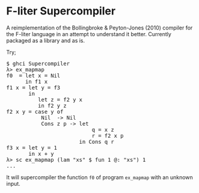 F-liter Supercompiler
=====================

A reimplementation of the Bollingbroke & Peyton-Jones (2010) compiler
for the F-liter language in an attempt to understand it
better. Currently packaged as a library and as is. 

Try;
<pre>
$ ghci Supercompiler
λ> ex_mapmap
f0  = let x = Nil
      in f1 x
f1 x = let y = f3
       in
          let z = f2 y x
          in f2 y z
f2 x y = case y of
           Nil  -> Nil
           Cons z p -> let
                           q = x z
                           r = f2 x p
                       in Cons q r
f3 x = let y = 1
       in x + y
λ> sc ex_mapmap (lam "xs" $ fun 1 @: "xs") 1
...
</pre>

It will supercompiler the function `f0` of program `ex_mapmap` with an
unknown input. 

